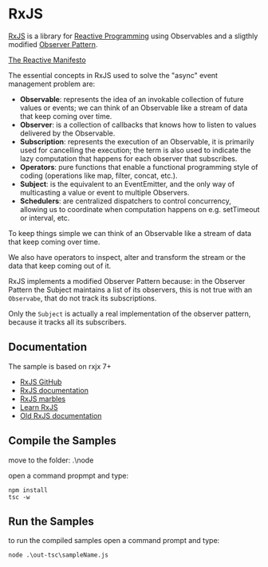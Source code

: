 # RxJS

[RxJS](https://github.com/ReactiveX/rxjs) is a library for [Reactive Programming](https://www.reactivemanifesto.org/) using Observables and a sligthly modified [Observer Pattern](https://en.wikipedia.org/wiki/Observer_pattern).

[The Reactive Manifesto](https://www.reactivemanifesto.org/)

The essential concepts in RxJS used to solve the "async" event management problem are:

- __Observable__: represents the idea of an invokable collection of future values or events; we can think of an Observable like a stream of data that keep coming over time.
- __Observer__: is a collection of callbacks that knows how to listen to values delivered by the Observable.
- __Subscription__: represents the execution of an Observable, it is primarily used for cancelling the execution; the term is also used to indicate the lazy computation that happens for each observer that subscribes.
- __Operators__: pure functions that enable a functional programming style of coding (operations like map, filter, concat, etc.).
- __Subject__: is the equivalent to an EventEmitter, and the only way of multicasting a value or event to multiple Observers.
- __Schedulers__: are centralized dispatchers to control concurrency, allowing us to coordinate when computation happens on e.g. setTimeout or interval, etc.

To keep things simple we can think of an Observable like a stream of data that keep coming over time.

We also have operators to inspect, alter and transform the stream or the data that keep coming out of it.

RxJS implements a modified Observer Pattern because:
in the Observer Pattern the Subject maintains a list of its observers, this is not true with an `Observabe`, that do not track its subscriptions.

Only the `Subject` is actually a real implementation of the observer pattern, because it tracks all its subscribers.

## Documentation

The sample is based on rxjx 7+

- [RxJS GitHub](https://github.com/ReactiveX/rxjs)
- [RxJS documentation](https://rxjs-dev.firebaseapp.com/)
- [RxJS marbles](http://rxmarbles.com/)
- [Learn RxJS](https://www.learnrxjs.io/)
- [Old RxJS documentation](http://reactivex.io/rxjs/manual/overview.html)

## Compile the Samples

move to the folder: .\node

open a command propmpt and type:

    npm install
    tsc -w

## Run the Samples

to run the compiled samples open a command prompt and type:

    node .\out-tsc\sampleName.js
